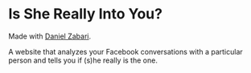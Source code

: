 Is She Really Into You?
==================
Made with [Daniel Zabari](https://github.com/Zabari).

A website that analyzes your Facebook conversations with a particular person and tells you if (s)he really is the one.

